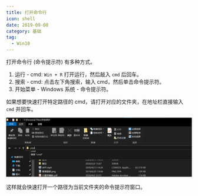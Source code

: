 ```yaml
---
title: 打开命令行
icon: shell
date: 2019-09-08
category: 基础
tag:
  - Win10
---
```


打开命令行 (命令提示符) 有多种方式。

1. 运行 - cmd: `Win + R` 打开运行，然后敲入 `cmd` 后回车。
1. 搜索 - cmd: 点击左下角搜索，输入 cmd，然后单击命令提示符。
1. 开始菜单 - Windows 系统 - 命令提示符。

如果想要快速打开特定路径的 cmd，请打开对应的文件夹，在地址栏直接输入 `cmd` 并回车。

<!-- more -->

![示意图](/assets/code/windows/cmd.png)

这样就会快速打开一个路径为当前文件夹的命令提示符窗口。
